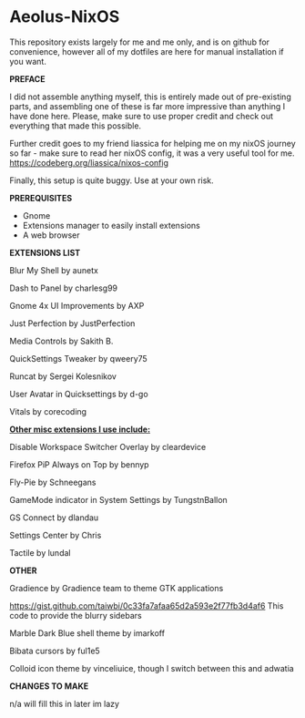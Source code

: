 # Aeolus-NixOS
This repository exists largely for me and me only, and is on github for convenience, however all of my dotfiles are here for manual installation if you want.

**PREFACE**

I did not assemble anything myself, this is entirely made out of pre-existing parts, and assembling one of these is far more impressive than anything I have done here. Please, make sure to use proper credit and check out everything that made this possible.

Further credit goes to my friend liassica for helping me on my nixOS journey so far - make sure to read her nixOS config, it was a very useful tool for me. https://codeberg.org/liassica/nixos-config

Finally, this setup is quite buggy. Use at your own risk. 

**PREREQUISITES** 

- Gnome
- Extensions manager to easily install extensions
- A web browser

**EXTENSIONS LIST**

Blur My Shell by aunetx

Dash to Panel by charlesg99

Gnome 4x UI Improvements by AXP

Just Perfection by JustPerfection

Media Controls by Sakith B.

QuickSettings Tweaker by qweery75

Runcat by Sergei Kolesnikov

User Avatar in Quicksettings by d-go

Vitals by corecoding

**<ins>Other misc extensions I use include:</ins>**

Disable Workspace Switcher Overlay by cleardevice 

Firefox PiP Always on Top by bennyp

Fly-Pie by Schneegans 

GameMode indicator in System Settings by TungstnBallon

GS Connect by dlandau

Settings Center by Chris

Tactile by lundal

**OTHER**

Gradience by Gradience team to theme GTK applications

https://gist.github.com/taiwbi/0c33fa7afaa65d2a593e2f77fb3d4af6 This code to provide the blurry sidebars

Marble Dark Blue shell theme by imarkoff

Bibata cursors by ful1e5

Colloid icon theme by vinceliuice, though I switch between this and adwatia

**CHANGES TO MAKE**

n/a will fill this in later im lazy 
